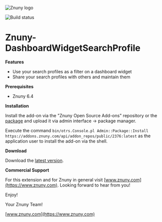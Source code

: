![Znuny logo](https://www.znuny.com/assets/images/logo_small.png)

![Build status](https://badge.proxy.znuny.com/Znuny4OTRS-DashboardWidgetSearchProfile/rel-6_4)

Znuny-DashboardWidgetSearchProfile
==================================

**Features**

- Use your search profiles as a filter on a dashboard widget
- Share your search profiles with others and maintain them

**Prerequisites**

- Znuny 6.4

**Installation**

Install the add-on via the "Znuny Open Source Add-ons" repository or the [package](https://addons.znuny.com/api/addon_repos/public/2376/latest) and upload it via admin interface -> package manager.

Execute the command `bin/otrs.Console.pl Admin::Package::Install https://addons.znuny.com/api/addon_repos/public/2376:latest` as the application user to install the add-on via the shell.


**Download**

Download the [latest version](https://addons.znuny.com/api/addon_repos/public/2376/latest).


**Commercial Support**

For this extension and for Znuny in general visit [www.znuny.com](https://www.znuny.com). Looking forward to hear from you!

Enjoy!

Your Znuny Team!

[www.znuny.com](https://www.znuny.com)
